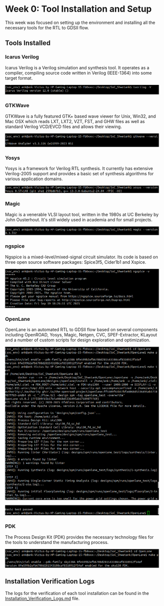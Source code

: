 # Week 0: Tool Installation and Setup

This week was focused on setting up the environment and installing all the necessary tools for the RTL to GDSII flow.

## Tools Installed

### Icarus Verilog

Icarus Verilog is a Verilog simulation and synthesis tool. It operates as a compiler, compiling source code written in Verilog (IEEE-1364) into some target format.

![Icarus Verilog](assets/Icarus%20Verilog.png)

### GTKWave

GTKWave is a fully featured GTK+ based wave viewer for Unix, Win32, and Mac OSX which reads LXT, LXT2, VZT, FST, and GHW files as well as standard Verilog VCD/EVCD files and allows their viewing.

![GTKWave](assets/gtkwave.png)

### Yosys

Yosys is a framework for Verilog RTL synthesis. It currently has extensive Verilog-2005 support and provides a basic set of synthesis algorithms for various application domains.

![Yosys](assets/yosys.png)

### Magic

Magic is a venerable VLSI layout tool, written in the 1980s at UC Berkeley by John Ousterhout. It's still widely used in academia and for small projects.

![Magic](assets/magic.png)

### ngspice

Ngspice is a mixed-level/mixed-signal circuit simulator. Its code is based on three open source software packages: Spice3f5, Cider1b1 and Xspice.

![ngspice](assets/ngspice.png)

### OpenLane

OpenLane is an automated RTL to GDSII flow based on several components including OpenROAD, Yosys, Magic, Netgen, CVC, SPEF-Extractor, KLayout and a number of custom scripts for design exploration and optimization.

![OpenLane](assets/OpenLane_1.png)

![OpenLane Basic Test Passed](assets/OpenLane_Basic_Test_Passed.png)

### PDK

The Process Design Kit (PDK) provides the necessary technology files for the tools to understand the manufacturing process.

![PDK](assets/PDK.png)

## Installation Verification Logs

The logs for the verification of each tool installation can be found in the [Installation_Verification_Logs.md](Installation_Verification_Logs.md) file.
